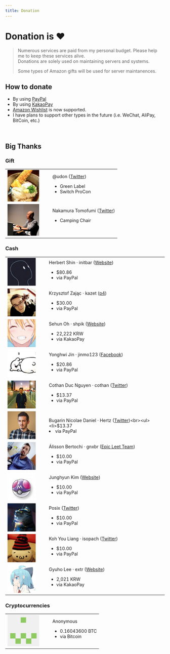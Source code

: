 ```yaml
---
title: Donation
---
```


# <i class="fa-solid fa-circle-dollar-to-slot"></i> Donation is ♥

> Numerous services are paid from my personal budget. Please help me to keep these services alive.<br>
> Donations are solely used on maintaining servers and systems.
>
> Some types of Amazon gifts will be used for server maintanences.

## <i class="fa-solid fa-money-bill-1"></i> How to donate

* By using [PayPal](https://www.paypal.com/cgi-bin/webscr?cmd=_s-xclick&hosted_button_id=7XMZ85VADYMG2)
* By using <a href="https://qr.kakaopay.com/281006011000024890934332">KakaoPay</a><br>
* <a href="https://www.amazon.co.jp/gp/registry/wishlist/3LVDOY4S0PNRF">Amazon Wishlist</a> is now supported.
* I have plans to support other types in the future (i.e. WeChat, AliPay, BitCoin, etc.)

<br>

## <i class="fa-solid fa-face-laugh-wink"></i> Big Thanks

### Gift

| | | |
| --- | --- | --- |
| <img src=../assets/profile/udon.jpg width=100> | &emsp; | @udon ([Twitter](https://twitter.com/_sumisaka))<br><ul><li>Green Label</li><li>Switch ProCon</li></ul>|
| <img src=../assets/profile/tomoaxe.jpg width=100> | &emsp; | Nakamura Tomofumi ([Twitter](https://twitter.com/tomoaxe))<br><ul><li>Camping Chair</li><br></ul>|

### Cash
| | | |
| --- | --- | --- |
| <img src=../assets/profile/initbar.jpg width=100> | &emsp; | Herbert Shin &middot; initbar ([Website](https://init.bar/))<br><ul><li>$80.86</li><li>via PayPal</li></ul> |
| <img src=../assets/profile/kazet.jpg width=100> | &emsp; | Krzysztof Zając &middot; kazet ([p4](https://p4.team/))<br><ul><li>$30.00</li><li>via PayPal</li></ul> |
| <img src=../assets/profile/shpik.jpg width=100> | &emsp; | Sehun Oh &middot; shpik ([Website](https://shpik.kr/))<br><ul><li>22,222 KRW</li><li>via KakaoPay</li></ul> |
| <img src=../assets/profile/jinmo123.jpg width=100> | &emsp; | Yonghwi Jin &middot; jinmo123 ([Facebook](https://facebook.com/jinyonghwi/))<br><ul><li>$20.86</li><li>via PayPal</li></ul> |
| <img src=../assets/profile/cothan.jpg width=100> | &emsp; | Cothan Duc Nguyen &middot; cothan ([Twitter](https://twitter.com/c0th4n))<br><ul><li>$13.37</li><li>via PayPal</li></ul> |
| <img src=../assets/profile/hertz.jpg width=100> | &emsp; | Bugarin Nicolae Daniel &middot; Hertz ([Twitter](https://twitter.com/Hertz_))<br><ul><li>$13.37</li><li>via PayPal</li></ul> |
| <img src=../assets/profile/gnxbr.jpg width=100> | &emsp; | Álisson Bertochi &middot; gnxbr ([Epic Leet Team](https://epicleet.team/))<br><ul><li>$10.00</li><li>via PayPal</li></ul> |
| <img src=../assets/profile/jidoc.jpg width=100> | &emsp; | Junghyun Kim ([Website](https://jidoc.me))<br><ul><li>$10.00</li><li>via PayPal</li></ul> |
| <img src=../assets/profile/posix.jpg width=100> | &emsp; | Posix ([Twitter](https://twitter.com/po6ix))<br><ul><li>$10.00</li><li>via PayPal</li></ul> |
| <img src=../assets/profile/isopach.jpg width=100> | &emsp; | Koh You Liang &middot; isopach ([Twitter](https://twitter.com/kohyouliang))<br><ul><li>$10.00</li><li>via PayPal</li></ul> |
| <img src=../assets/profile/extr.jpg width=100> | &emsp; | Gyuho Lee &middot; extr ([Website](https://slime.kr))<br><ul><li>2,021 KRW</li><li>via KakaoPay</li></ul> |

### Cryptocurrencies
| | | |
| --- | --- | --- |
| <img src=../assets/profile/anonymous.png width=100> | &emsp; | Anonymous<br><ul><li>0.16043600 BTC</li><li>via Bitcoin</li></ul>  |
